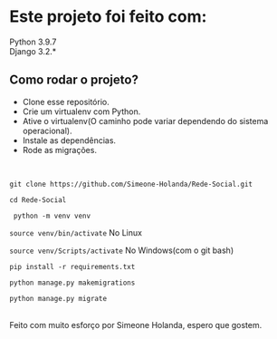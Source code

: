 # Este projeto foi feito com:
Python 3.9.7 <br>
Django 3.2.*

## Como rodar o projeto?

- Clone esse repositório. <br>
- Crie um virtualenv com Python.<br>
- Ative o virtualenv(O caminho pode variar dependendo do sistema operacional).<br>
- Instale as dependências.<br>
- Rode as migrações.<br>

<br>

``` git clone https://github.com/Simeone-Holanda/Rede-Social.git ``` 

``` cd Rede-Social ```

``` python -m venv venv```

``` source venv/bin/activate ``` No Linux

``` source venv/Scripts/activate ``` No Windows(com o git bash)

``` pip install -r requirements.txt ```

``` python manage.py makemigrations ```

``` python manage.py migrate ```

<br>
Feito com muito esforço por Simeone Holanda, espero que gostem. 